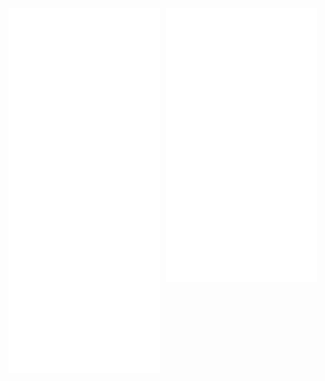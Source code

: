 
<!---
 [<img align="left" width="47%" alt="🦑" src="/artifacts.svg">](#)

# [<img align="right" width="47%" alt="🦑" src="/progress.svg">](#)
--->

<div style="display: flex; align-items: flex-start; gap: 10px;">
    <img src="artifacts.svg" alt="Artifacts" style="flex: 1; max-width: 48%; height: auto;">
    <img src="progress.svg" alt="Progress" style="flex: 1; max-width: 48%; height: auto;">
</div>




<!---
Richard5678/Richard5678 is a ✨ special ✨ repository because its `README.md` (this file) appears on your GitHub profile.
You can click the Preview link to take a look at your changes.
--->

